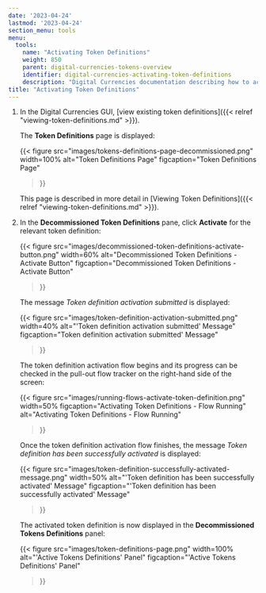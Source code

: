 ```yaml
---
date: '2023-04-24'
lastmod: '2023-04-24'
section_menu: tools
menu:
  tools:
    name: "Activating Token Definitions"
    weight: 850
    parent: digital-currencies-tokens-overview
    identifier: digital-currencies-activating-token-definitions
    description: "Digital Currencies documentation describing how to activate decommissioned token definitions via the GUI"
title: "Activating Token Definitions"
---
```



1. In the Digital Currencies GUI, [view existing token definitions]({{< relref "viewing-token-definitions.md" >}}).

   The **Token Definitions** page is displayed:

   {{< 
      figure
	  src="images/tokens-definitions-page-decommissioned.png"
      width=100%
	  alt="Token Definitions Page"
	  figcaption="Token Definitions Page"
   >}}
   
   This page is described in more detail in [Viewing Token Definitions]({{< relref "viewing-token-definitions.md" >}}).

2. In the **Decommissioned Token Definitions** pane, click **Activate** for the relevant token definition:

   {{< 
      figure
	  src="images/decommissioned-token-definitions-activate-button.png"
      width=60%
	  alt="Decommissioned Token Definitions - Activate Button"
	  figcaption="Decommissioned Token Definitions - Activate Button"
   >}}
   
   The message *Token definition activation submitted* is displayed:

   {{< 
      figure
	  src="images/token-definition-activation-submitted.png"
      width=40%
	  alt="'Token definition activation submitted' Message"
	  figcaption="Token definition activation submitted' Message"
   >}}

   The token definition activation flow begins and its progress can be checked in the pull-out flow tracker on the right-hand side of the screen:
    
   {{< 
      figure
	  src="images/running-flows-activate-token-definition.png"
      width=50%
	  figcaption="Activating Token Definitions - Flow Running"
	  alt="Activating Token Definitions - Flow Running"
   >}}  

   Once the token definition activation flow finishes, the message *Token definition has been successfully activated* is displayed:

   {{< 
      figure
	  src="images/token-definition-successfully-activated-message.png"
      width=50%
	  alt="'Token definition has been successfully activated' Message"
	  figcaption="'Token definition has been successfully activated' Message"
   >}}
   
   The activated token definition is now displayed in the **Decommissioned Tokens Definitions** panel:
   
   {{< 
      figure
	  src="images/token-definitions-page.png"
      width=100%
	  alt="'Active Tokens Definitions' Panel"
	  figcaption="'Active Tokens Definitions' Panel"
   >}}
   
   
   
   
   
   
   